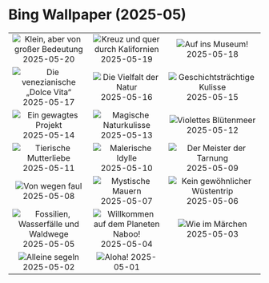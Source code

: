# Bing Wallpaper (2025-05)

|  |  |  |
|:---:|:---:|:---:|
| ![](https://www.bing.com/th?id=OHR.HoneyBeeLavender_DE-DE5467752918_400x240.jpg "Klein, aber von großer Bedeutung") 2025-05-20 | ![](https://www.bing.com/th?id=OHR.MountHamilton_DE-DE9789117728_400x240.jpg "Kreuz und quer durch Kalifornien") 2025-05-19 | ![](https://www.bing.com/th?id=OHR.BerlinHistoryMuseum_DE-DE3052163032_400x240.jpg "Auf ins Museum!") 2025-05-18 |
| ![](https://www.bing.com/th?id=OHR.VeniceLagoon_DE-DE3294862125_400x240.jpg "Die venezianische „Dolce Vita“") 2025-05-17 | ![](https://www.bing.com/th?id=OHR.GreenMacaw_DE-DE4297947779_400x240.jpg "Die Vielfalt der Natur") 2025-05-16 | ![](https://www.bing.com/th?id=OHR.LondonParliament_DE-DE1178909686_400x240.jpg "Geschichtsträchtige Kulisse") 2025-05-15 |
| ![](https://www.bing.com/th?id=OHR.SardiniaFlavia_DE-DE3762608321_400x240.jpg "Ein gewagtes Projekt") 2025-05-14 | ![](https://www.bing.com/th?id=OHR.TorresChile_DE-DE8890780027_400x240.jpg "Magische Naturkulisse") 2025-05-13 | ![](https://www.bing.com/th?id=OHR.IrisGarden_DE-DE8196648954_400x240.jpg "Violettes Blütenmeer") 2025-05-12 |
| ![](https://www.bing.com/th?id=OHR.LeopardMother_DE-DE4781516786_400x240.jpg "Tierische Mutterliebe") 2025-05-11 | ![](https://www.bing.com/th?id=OHR.HeidelbergSpring_DE-DE1255336849_400x240.jpg "Malerische Idylle") 2025-05-10 | ![](https://www.bing.com/th?id=OHR.CuteChameleon_DE-DE1145473262_400x240.jpg "Der Meister der Tarnung") 2025-05-09 |
| ![](https://www.bing.com/th?id=OHR.RhyoliteDonkeys_DE-DE0880172671_400x240.jpg "Von wegen faul") 2025-05-08 | ![](https://www.bing.com/th?id=OHR.DunluceIreland_DE-DE2678397911_400x240.jpg "Mystische Mauern") 2025-05-07 | ![](https://www.bing.com/th?id=OHR.FlyoverNamibia_DE-DE0196935378_400x240.jpg "Kein gewöhnlicher Wüstentrip") 2025-05-06 |
| ![](https://www.bing.com/th?id=OHR.YohoNP_DE-DE0247251687_400x240.jpg "Fossilien, Wasserfälle und Waldwege") 2025-05-05 | ![](https://www.bing.com/th?id=OHR.SevilleNaboo_DE-DE9420581107_400x240.jpg "Willkommen auf dem Planeten Naboo!") 2025-05-04 | ![](https://www.bing.com/th?id=OHR.SchlossMoritzburg_DE-DE9218601077_400x240.jpg "Wie im Märchen") 2025-05-03 |
| ![](https://www.bing.com/th?id=OHR.BrazilHeron_DE-DE1974794289_400x240.jpg "Alleine segeln") 2025-05-02 | ![](https://www.bing.com/th?id=OHR.PinkPlumeria_DE-DE1954010737_400x240.jpg "Aloha!") 2025-05-01 |  |
